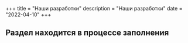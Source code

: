 +++
title = "Наши разработки"
description = "Наши разработки"
date = "2022-04-10"
+++

## Раздел находится в процессе заполнения

